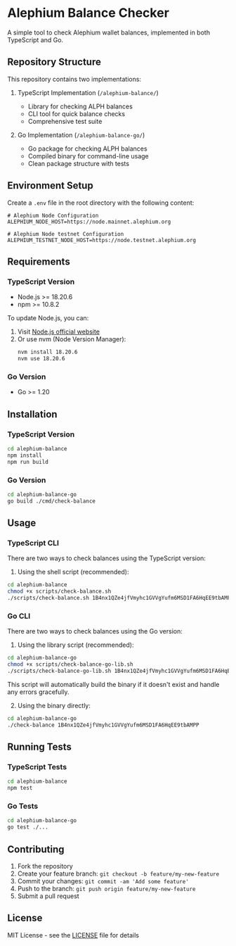 # Alephium Balance Checker

A simple tool to check Alephium wallet balances, implemented in both TypeScript and Go.

## Repository Structure

This repository contains two implementations:

1. TypeScript Implementation (`/alephium-balance/`)
   - Library for checking ALPH balances
   - CLI tool for quick balance checks
   - Comprehensive test suite

2. Go Implementation (`/alephium-balance-go/`)
   - Go package for checking ALPH balances
   - Compiled binary for command-line usage
   - Clean package structure with tests

## Environment Setup

Create a `.env` file in the root directory with the following content:

```env
# Alephium Node Configuration
ALEPHIUM_NODE_HOST=https://node.mainnet.alephium.org

# Alephium Node testnet Configuration
ALEPHIUM_TESTNET_NODE_HOST=https://node.testnet.alephium.org
```

## Requirements

### TypeScript Version
- Node.js >= 18.20.6
- npm >= 10.8.2

To update Node.js, you can:
1. Visit [Node.js official website](https://nodejs.org/)
2. Or use nvm (Node Version Manager):
   ```bash
   nvm install 18.20.6
   nvm use 18.20.6
   ```

### Go Version
- Go >= 1.20

## Installation

### TypeScript Version
```bash
cd alephium-balance
npm install
npm run build
```

### Go Version
```bash
cd alephium-balance-go
go build ./cmd/check-balance
```


## Usage

### TypeScript CLI

There are two ways to check balances using the TypeScript version:

1. Using the shell script (recommended):
```bash
cd alephium-balance
chmod +x scripts/check-balance.sh
./scripts/check-balance.sh 1B4nx1QZe4jfVmyhc1GVVgYufm6MSD1FA6HqEE9tbAMPP
```

### Go CLI

There are two ways to check balances using the Go version:

1. Using the library script (recommended):
```bash
cd alephium-balance-go
chmod +x scripts/check-balance-go-lib.sh
./scripts/check-balance-go-lib.sh 1B4nx1QZe4jfVmyhc1GVVgYufm6MSD1FA6HqEE9tbAMPP
```
This script will automatically build the binary if it doesn't exist and handle any errors gracefully.

2. Using the binary directly:
```bash
cd alephium-balance-go
./check-balance 1B4nx1QZe4jfVmyhc1GVVgYufm6MSD1FA6HqEE9tbAMPP
```


## Running Tests

### TypeScript Tests
```bash
cd alephium-balance
npm test
```

### Go Tests
```bash
cd alephium-balance-go
go test ./...
```

## Contributing

1. Fork the repository
2. Create your feature branch: `git checkout -b feature/my-new-feature`
3. Commit your changes: `git commit -am 'Add some feature'`
4. Push to the branch: `git push origin feature/my-new-feature`
5. Submit a pull request

## License

MIT License - see the [LICENSE](LICENSE) file for details
